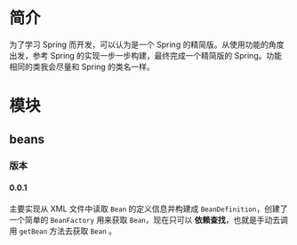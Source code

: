 # 简介
为了学习 Spring 而开发，可以认为是一个 Spring 的精简版。从使用功能的角度出发，参考 Spring 的实现一步一步构建，最终完成一个精简版的 Spring。功能相同的类我会尽量和 Spring 的类名一样。

# 模块

## beans

### 版本

#### 0.0.1

主要实现从 XML 文件中读取 `Bean` 的定义信息并构建成 `BeanDefinition`，创建了一个简单的 `BeanFactory` 用来获取 `Bean`，现在只可以 **依赖查找**，也就是手动去调用 `getBean` 方法去获取 `Bean` 。